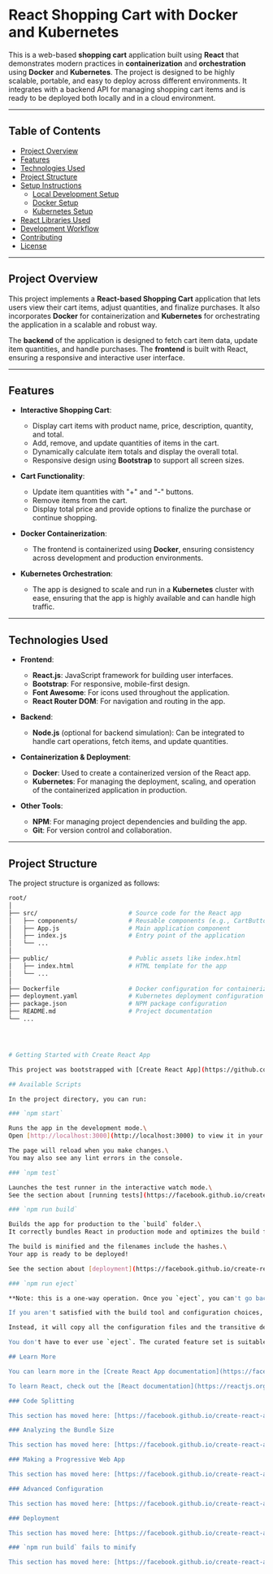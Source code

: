 # React Shopping Cart with Docker and Kubernetes

This is a web-based **shopping cart** application built using **React** that demonstrates modern practices in **containerization** and **orchestration** using **Docker** and **Kubernetes**. The project is designed to be highly scalable, portable, and easy to deploy across different environments. It integrates with a backend API for managing shopping cart items and is ready to be deployed both locally and in a cloud environment.

---

## Table of Contents

- [Project Overview](#project-overview)
- [Features](#features)
- [Technologies Used](#technologies-used)
- [Project Structure](#project-structure)
- [Setup Instructions](#setup-instructions)
  - [Local Development Setup](#local-development-setup)
  - [Docker Setup](#docker-setup)
  - [Kubernetes Setup](#kubernetes-setup)
- [React Libraries Used](#react-libraries-used)
- [Development Workflow](#development-workflow)
- [Contributing](#contributing)
- [License](#license)

---

## Project Overview

This project implements a **React-based Shopping Cart** application that lets users view their cart items, adjust quantities, and finalize purchases. It also incorporates **Docker** for containerization and **Kubernetes** for orchestrating the application in a scalable and robust way.

The **backend** of the application is designed to fetch cart item data, update item quantities, and handle purchases. The **frontend** is built with React, ensuring a responsive and interactive user interface.

---

## Features

- **Interactive Shopping Cart**:
  - Display cart items with product name, price, description, quantity, and total.
  - Add, remove, and update quantities of items in the cart.
  - Dynamically calculate item totals and display the overall total.
  - Responsive design using **Bootstrap** to support all screen sizes.
- **Cart Functionality**:

  - Update item quantities with "+" and "-" buttons.
  - Remove items from the cart.
  - Display total price and provide options to finalize the purchase or continue shopping.

- **Docker Containerization**:

  - The frontend is containerized using **Docker**, ensuring consistency across development and production environments.

- **Kubernetes Orchestration**:
  - The app is designed to scale and run in a **Kubernetes** cluster with ease, ensuring that the app is highly available and can handle high traffic.

---

## Technologies Used

- **Frontend**:

  - **React.js**: JavaScript framework for building user interfaces.
  - **Bootstrap**: For responsive, mobile-first design.
  - **Font Awesome**: For icons used throughout the application.
  - **React Router DOM**: For navigation and routing in the app.

- **Backend**:

  - **Node.js** (optional for backend simulation): Can be integrated to handle cart operations, fetch items, and update quantities.

- **Containerization & Deployment**:

  - **Docker**: Used to create a containerized version of the React app.
  - **Kubernetes**: For managing the deployment, scaling, and operation of the containerized application in production.

- **Other Tools**:
  - **NPM**: For managing project dependencies and building the app.
  - **Git**: For version control and collaboration.

---

## Project Structure

The project structure is organized as follows:

```bash
root/
│
├── src/                         # Source code for the React app
│   ├── components/              # Reusable components (e.g., CartButton)
│   ├── App.js                   # Main application component
│   ├── index.js                 # Entry point of the application
│   └── ...
│
├── public/                      # Public assets like index.html
│   ├── index.html               # HTML template for the app
│   └── ...
│
├── Dockerfile                   # Docker configuration for containerization
├── deployment.yaml              # Kubernetes deployment configuration
├── package.json                 # NPM package configuration
├── README.md                    # Project documentation
└── ...




# Getting Started with Create React App

This project was bootstrapped with [Create React App](https://github.com/facebook/create-react-app).

## Available Scripts

In the project directory, you can run:

### `npm start`

Runs the app in the development mode.\
Open [http://localhost:3000](http://localhost:3000) to view it in your browser.

The page will reload when you make changes.\
You may also see any lint errors in the console.

### `npm test`

Launches the test runner in the interactive watch mode.\
See the section about [running tests](https://facebook.github.io/create-react-app/docs/running-tests) for more information.

### `npm run build`

Builds the app for production to the `build` folder.\
It correctly bundles React in production mode and optimizes the build for the best performance.

The build is minified and the filenames include the hashes.\
Your app is ready to be deployed!

See the section about [deployment](https://facebook.github.io/create-react-app/docs/deployment) for more information.

### `npm run eject`

**Note: this is a one-way operation. Once you `eject`, you can't go back!**

If you aren't satisfied with the build tool and configuration choices, you can `eject` at any time. This command will remove the single build dependency from your project.

Instead, it will copy all the configuration files and the transitive dependencies (webpack, Babel, ESLint, etc) right into your project so you have full control over them. All of the commands except `eject` will still work, but they will point to the copied scripts so you can tweak them. At this point you're on your own.

You don't have to ever use `eject`. The curated feature set is suitable for small and middle deployments, and you shouldn't feel obligated to use this feature. However we understand that this tool wouldn't be useful if you couldn't customize it when you are ready for it.

## Learn More

You can learn more in the [Create React App documentation](https://facebook.github.io/create-react-app/docs/getting-started).

To learn React, check out the [React documentation](https://reactjs.org/).

### Code Splitting

This section has moved here: [https://facebook.github.io/create-react-app/docs/code-splitting](https://facebook.github.io/create-react-app/docs/code-splitting)

### Analyzing the Bundle Size

This section has moved here: [https://facebook.github.io/create-react-app/docs/analyzing-the-bundle-size](https://facebook.github.io/create-react-app/docs/analyzing-the-bundle-size)

### Making a Progressive Web App

This section has moved here: [https://facebook.github.io/create-react-app/docs/making-a-progressive-web-app](https://facebook.github.io/create-react-app/docs/making-a-progressive-web-app)

### Advanced Configuration

This section has moved here: [https://facebook.github.io/create-react-app/docs/advanced-configuration](https://facebook.github.io/create-react-app/docs/advanced-configuration)

### Deployment

This section has moved here: [https://facebook.github.io/create-react-app/docs/deployment](https://facebook.github.io/create-react-app/docs/deployment)

### `npm run build` fails to minify

This section has moved here: [https://facebook.github.io/create-react-app/docs/troubleshooting#npm-run-build-fails-to-minify](https://facebook.github.io/create-react-app/docs/troubleshooting#npm-run-build-fails-to-minify)



```
